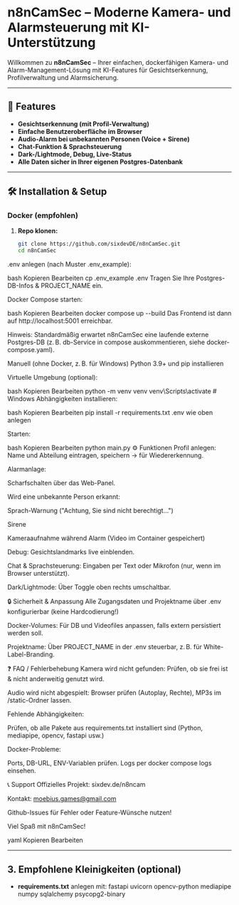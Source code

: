 # n8nCamSec – Moderne Kamera- und Alarmsteuerung mit KI-Unterstützung

Willkommen zu **n8nCamSec** – Ihrer einfachen, dockerfähigen Kamera- und Alarm-Management-Lösung mit KI-Features für Gesichtserkennung, Profilverwaltung und Alarmsicherung.

---

## 🚀 **Features**
- **Gesichtserkennung (mit Profil-Verwaltung)**
- **Einfache Benutzeroberfläche im Browser**
- **Audio-Alarm bei unbekannten Personen (Voice + Sirene)**
- **Chat-Funktion & Sprachsteuerung**
- **Dark-/Lightmode, Debug, Live-Status**
- **Alle Daten sicher in Ihrer eigenen Postgres-Datenbank**

---

## 🛠️ **Installation & Setup**

### **Docker (empfohlen)**
1. **Repo klonen:**
   ```bash
   git clone https://github.com/sixdevDE/n8nCamSec.git
   cd n8nCamSec
.env anlegen (nach Muster .env_example):

bash
Kopieren
Bearbeiten
cp .env_example .env
Tragen Sie Ihre Postgres-DB-Infos & PROJECT_NAME ein.

Docker Compose starten:

bash
Kopieren
Bearbeiten
docker compose up --build
Das Frontend ist dann auf http://localhost:5001 erreichbar.

Hinweis: Standardmäßig erwartet n8nCamSec eine laufende externe Postgres-DB (z. B. db-Service in compose auskommentieren, siehe docker-compose.yaml).

Manuell (ohne Docker, z. B. für Windows)
Python 3.9+ und pip installieren

Virtuelle Umgebung (optional):

bash
Kopieren
Bearbeiten
python -m venv venv
venv\Scripts\activate  # Windows
Abhängigkeiten installieren:

bash
Kopieren
Bearbeiten
pip install -r requirements.txt
.env wie oben anlegen

Starten:

bash
Kopieren
Bearbeiten
python main.py
⚙️ Funktionen
Profil anlegen: Name und Abteilung eintragen, speichern → für Wiedererkennung.

Alarmanlage:

Scharfschalten über das Web-Panel.

Wird eine unbekannte Person erkannt:

Sprach-Warnung ("Achtung, Sie sind nicht berechtigt…")

Sirene

Kameraaufnahme während Alarm (Video im Container gespeichert)

Debug: Gesichtslandmarks live einblenden.

Chat & Sprachsteuerung: Eingaben per Text oder Mikrofon (nur, wenn im Browser unterstützt).

Dark/Lightmode: Über Toggle oben rechts umschaltbar.

🔒 Sicherheit & Anpassung
Alle Zugangsdaten und Projektname über .env konfigurierbar (keine Hardcodierung!)

Docker-Volumes: Für DB und Videofiles anpassen, falls extern persistiert werden soll.

Projektname: Über PROJECT_NAME in der .env steuerbar, z. B. für White-Label-Branding.

❓ FAQ / Fehlerbehebung
Kamera wird nicht gefunden: Prüfen, ob sie frei ist & nicht anderweitig genutzt wird.

Audio wird nicht abgespielt: Browser prüfen (Autoplay, Rechte), MP3s im /static-Ordner lassen.

Fehlende Abhängigkeiten:

Prüfen, ob alle Pakete aus requirements.txt installiert sind (Python, mediapipe, opencv, fastapi usw.)

Docker-Probleme:

Ports, DB-URL, ENV-Variablen prüfen. Logs per docker compose logs einsehen.

📞 Support
Offizielles Projekt: sixdev.de/n8ncam

Kontakt: moebius.games@gmail.com

Github-Issues für Fehler oder Feature-Wünsche nutzen!

Viel Spaß mit n8nCamSec!

yaml
Kopieren
Bearbeiten

---

## 3. **Empfohlene Kleinigkeiten (optional)**
- **requirements.txt** anlegen mit:
fastapi
uvicorn
opencv-python
mediapipe
numpy
sqlalchemy
psycopg2-binary